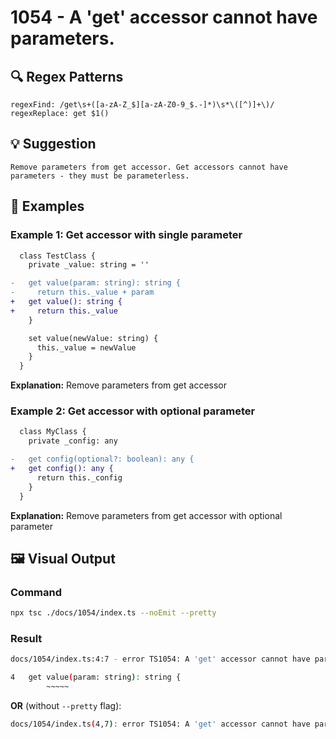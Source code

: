 # 1054 - A 'get' accessor cannot have parameters.

## 🔍 Regex Patterns
```regex
regexFind: /get\s+([a-zA-Z_$][a-zA-Z0-9_$.-]*)\s*\([^)]+\)/
regexReplace: get $1()
```

## 💡 Suggestion
```text
Remove parameters from get accessor. Get accessors cannot have parameters - they must be parameterless.
```

## 📝 Examples

### Example 1: Get accessor with single parameter
```diff
  class TestClass {
    private _value: string = ''

-   get value(param: string): string {
-     return this._value + param
+   get value(): string {
+     return this._value
    }

    set value(newValue: string) {
      this._value = newValue
    }
  }
```

**Explanation:** Remove parameters from get accessor

### Example 2: Get accessor with optional parameter
```diff
  class MyClass {
    private _config: any

-   get config(optional?: boolean): any {
+   get config(): any {
      return this._config
    }
  }
```

**Explanation:** Remove parameters from get accessor with optional parameter

## 🖼️ Visual Output
### Command
```bash
npx tsc ./docs/1054/index.ts --noEmit --pretty
```

### Result
```bash
docs/1054/index.ts:4:7 - error TS1054: A 'get' accessor cannot have parameters.

4   get value(param: string): string {
        ~~~~~
```

**OR** (without `--pretty` flag):

```bash
docs/1054/index.ts(4,7): error TS1054: A 'get' accessor cannot have parameters.
```
